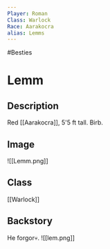 ```yaml
---
Player: Roman
Class: Warlock
Race: Aarakocra
alias: Lemms
---
```

#Besties
# Lemm
## Description
Red [[Aarakocra]], 5'5 ft tall. Birb.
## Image
![[Lemm.png]]
## Class
[[Warlock]]
## Backstory
He forgor💀.
![[lem.png]]